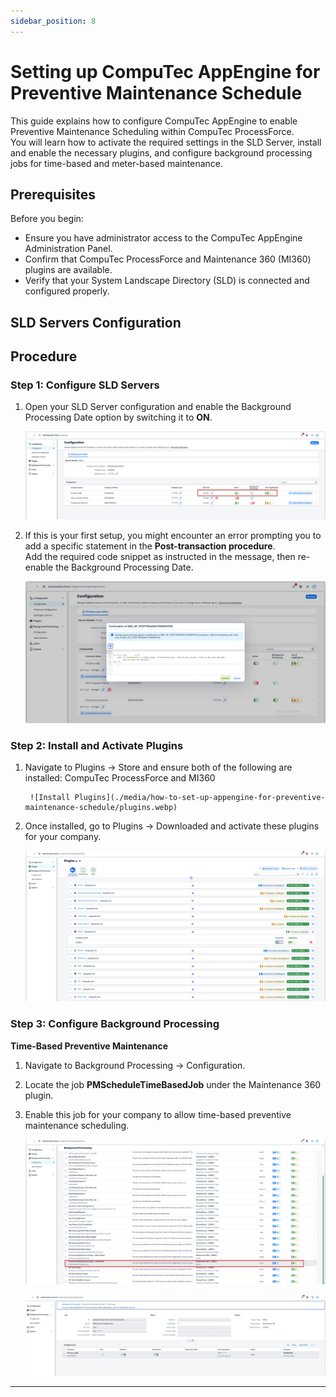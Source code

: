 ```yaml
---
sidebar_position: 8
---
```


# Setting up CompuTec AppEngine for Preventive Maintenance Schedule

This guide explains how to configure CompuTec AppEngine to enable Preventive Maintenance Scheduling within CompuTec ProcessForce.  
You will learn how to activate the required settings in the SLD Server, install and enable the necessary plugins, and configure background processing jobs for time-based and meter-based maintenance.

## Prerequisites

Before you begin:

- Ensure you have administrator access to the CompuTec AppEngine Administration Panel.
- Confirm that CompuTec ProcessForce and Maintenance 360 (MI360) plugins are available.
- Verify that your System Landscape Directory (SLD) is connected and configured properly.

## SLD Servers Configuration

## Procedure

### Step 1: Configure SLD Servers

1. Open your SLD Server configuration and enable the Background Processing Date option by switching it to **ON**.

   ![SLD Server Configuration](./media/how-to-set-up-appengine-for-preventive-maintenance-schedule/sld-server.webp)

2. If this is your first setup, you might encounter an error prompting you to add a specific statement in the **Post-transaction procedure**.  
   Add the required code snippet as instructed in the message, then re-enable the Background Processing Date.

   ![SLD Server Error Message](./media/how-to-set-up-appengine-for-preventive-maintenance-schedule/error-message.webp)

### Step 2: Install and Activate Plugins

1. Navigate to Plugins → Store and ensure both of the following are installed: CompuTec ProcessForce and MI360

        ![Install Plugins](./media/how-to-set-up-appengine-for-preventive-maintenance-schedule/plugins.webp)

2. Once installed, go to Plugins → Downloaded and activate these plugins for your company.

   ![Plugins Configuration](./media/how-to-set-up-appengine-for-preventive-maintenance-schedule/activate.webp)

### Step 3: Configure Background Processing

**Time-Based Preventive Maintenance**

1. Navigate to Background Processing → Configuration.
2. Locate the job **PMScheduleTimeBasedJob** under the Maintenance 360 plugin.
3. Enable this job for your company to allow time-based preventive maintenance scheduling.

   ![Time-Based Background Job](./media/how-to-set-up-appengine-for-preventive-maintenance-schedule/pmscheduletimebasedjob.webp)

   ![Time-Based Background Job Activate](./media/how-to-set-up-appengine-for-preventive-maintenance-schedule/activate-time-based.webp)

---
